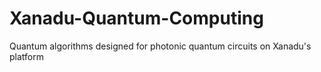 # Xanadu-Quantum-Computing
Quantum algorithms designed for photonic quantum circuits on Xanadu's platform
